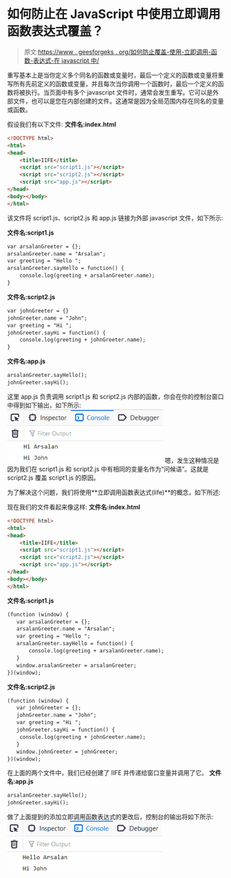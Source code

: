 # 如何防止在 JavaScript 中使用立即调用函数表达式覆盖？

> 原文:[https://www . geesforgeks . org/如何防止覆盖-使用-立即调用-函数-表达式-在 javascript 中/](https://www.geeksforgeeks.org/how-to-prevent-overriding-using-immediately-invoked-function-expression-in-javascript/)

重写基本上是当你定义多个同名的函数或变量时，最后一个定义的函数或变量将重写所有先前定义的函数或变量，并且每次当你调用一个函数时，最后一个定义的函数将被执行。当页面中有多个 javascript 文件时，通常会发生重写。它可以是外部文件，也可以是您在内部创建的文件。这通常是因为全局范围内存在同名的变量或函数。

假设我们有以下文件:
**文件名:index.html**

```html
<!DOCTYPE html>
<html>
<head>
    <title>IIFE</title>
    <script src="script1.js"></script>
    <script src="script2.js"></script>
    <script src="app.js"></script>
</head>
<body></body>
</html>
```

该文件将 script1.js、script2.js 和 app.js 链接为外部 javascript 文件，如下所示:

**文件名:script1.js**

```html
var arsalanGreeter = {};
arsalanGreeter.name = "Arsalan";
var greeting = "Hello ";
arsalanGreeter.sayHello = function() {
    console.log(greeting + arsalanGreeter.name);
}
```

**文件名:script2.js**

```html
var johnGreeter = {}
johnGreeter.name = "John";
var greeting = "Hi ";
johnGreeter.sayHi = function() {
    console.log(greeting + johnGreeter.name);
}
```

**文件名:app.js**

```html
arsalanGreeter.sayHello();
johnGreeter.sayHi();
```

这里 app.js 负责调用 script1.js 和 script2.js 内部的函数，你会在你的控制台窗口中得到如下输出，如下所示:
![](img/fb3081d2fec242de565c4d2cd26e1b25.png)
嗯，发生这种情况是因为我们在 script1.js 和 script2.js 中有相同的变量名作为“问候语”。这就是 script2.js 覆盖 script1.js 的原因。

为了解决这个问题，我们将使用**立即调用函数表达式(life)**的概念，如下所述:

现在我们的文件看起来像这样:
**文件名:index.html**

```html
<!DOCTYPE html>
<html>
<head>
    <title>IIFE</title>
    <script src="script1.js"></script>
    <script src="script2.js"></script>
    <script src="app.js"></script>
</head>
<body></body>
</html>
```

**文件名:script1.js**

```html
(function (window) {
   var arsalanGreeter = {};
   arsalanGreeter.name = "Arsalan";
   var greeting = "Hello ";
   arsalanGreeter.sayHello = function() {
       console.log(greeting + arsalanGreeter.name);
   }
   window.arsalanGreeter = arsalanGreeter; 
})(window);
```

**文件名:script2.js**

```html
(function (window) {
   var johnGreeter = {};
   johnGreeter.name = "John";
   var greeting = "Hi ";
   johnGreeter.sayHi = function() {
    console.log(greeting + johnGreeter.name);
   }
   window.johnGreeter = johnGreeter; 
})(window);
```

在上面的两个文件中，我们已经创建了 IIFE 并传递给窗口变量并调用了它。
**文件名:app.js**

```html
arsalanGreeter.sayHello();
johnGreeter.sayHi();
```

做了上面提到的添加立即调用函数表达式的更改后，控制台的输出将如下所示:
![](img/ce0852f1074c4395ab9c2e09ceee30bf.png)